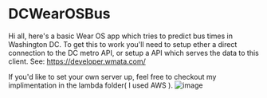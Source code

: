 # DCWearOSBus
Hi all, here's a basic Wear OS app which tries to predict bus times in Washington DC. To get this to work you'll need to setup ether a direct connection to the DC metro API, or setup a API which serves the data to this client.
See:
https://developer.wmata.com/

If you'd like to set your own server up, feel free to checkout my implimentation in the lambda folder( I used AWS ). 
![image](https://github.com/Mylab6/DCWearOSBus/assets/5963586/b2e80ed2-5417-4602-9632-0474b9e83f03)
